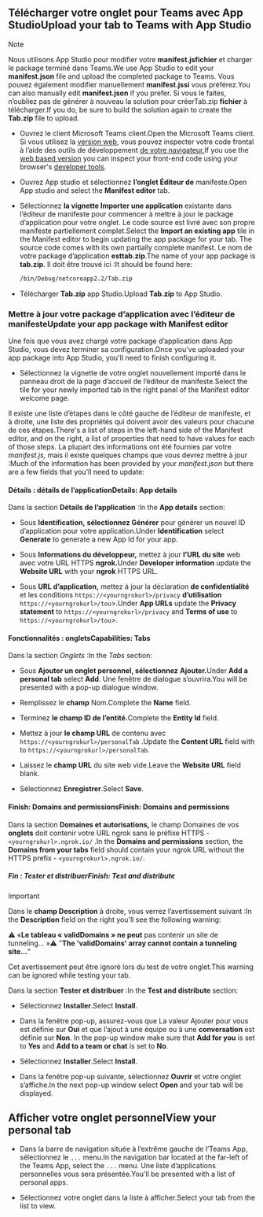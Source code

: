 ## <a name="upload-your-tab-to-teams-with-app-studio"></a><span data-ttu-id="19d94-101">Télécharger votre onglet pour Teams avec App Studio</span><span class="sxs-lookup"><span data-stu-id="19d94-101">Upload your tab to Teams with App Studio</span></span>

>[!NOTE]
> <span data-ttu-id="19d94-102">Nous utilisons App Studio pour modifier votre **manifest.jsfichier** et charger le package terminé dans Teams.</span><span class="sxs-lookup"><span data-stu-id="19d94-102">We use App Studio to edit your **manifest.json** file and upload the completed package to Teams.</span></span> <span data-ttu-id="19d94-103">Vous pouvez également modifier manuellement **manifest.jssi** vous préférez.</span><span class="sxs-lookup"><span data-stu-id="19d94-103">You can also manually edit **manifest.json** if you prefer.</span></span> <span data-ttu-id="19d94-104">Si vous le faites, n’oubliez pas de générer à nouveau la solution pour créerTab.zip **fichier** à télécharger.</span><span class="sxs-lookup"><span data-stu-id="19d94-104">If you do, be sure to build the solution again to create the **Tab.zip** file to upload.</span></span>

- <span data-ttu-id="19d94-105">Ouvrez le client Microsoft Teams client.</span><span class="sxs-lookup"><span data-stu-id="19d94-105">Open the Microsoft Teams client.</span></span> <span data-ttu-id="19d94-106">Si vous utilisez la [version web,](https://teams.microsoft.com) vous pouvez inspecter votre code frontal à l’aide des outils de développement [de votre navigateur.](~/tabs/how-to/developer-tools.md)</span><span class="sxs-lookup"><span data-stu-id="19d94-106">If you use the [web based version](https://teams.microsoft.com) you can inspect your front-end code using your browser's [developer tools](~/tabs/how-to/developer-tools.md).</span></span>

- <span data-ttu-id="19d94-107">Ouvrez App studio et sélectionnez **l’onglet Éditeur de** manifeste.</span><span class="sxs-lookup"><span data-stu-id="19d94-107">Open App studio and select the **Manifest editor** tab.</span></span>

- <span data-ttu-id="19d94-108">Sélectionnez **la vignette Importer une application** existante dans l’éditeur de manifeste pour commencer à mettre à jour le package d’application pour votre onglet. Le code source est livré avec son propre manifeste partiellement complet.</span><span class="sxs-lookup"><span data-stu-id="19d94-108">Select the **Import an existing app** tile in the Manifest editor to begin updating the app package for your tab. The source code comes with its own partially complete manifest.</span></span> <span data-ttu-id="19d94-109">Le nom de votre package d’application **esttab.zip**.</span><span class="sxs-lookup"><span data-stu-id="19d94-109">The name of your app package is **tab.zip**.</span></span> <span data-ttu-id="19d94-110">Il doit être trouvé ici :</span><span class="sxs-lookup"><span data-stu-id="19d94-110">It should be found here:</span></span>

    ```bash
    /bin/Debug/netcoreapp2.2/Tab.zip
    ```

- <span data-ttu-id="19d94-111">Télécharger **Tab.zip** app Studio.</span><span class="sxs-lookup"><span data-stu-id="19d94-111">Upload **Tab.zip** to App Studio.</span></span>

### <a name="update-your-app-package-with-manifest-editor"></a><span data-ttu-id="19d94-112">Mettre à jour votre package d’application avec l’éditeur de manifeste</span><span class="sxs-lookup"><span data-stu-id="19d94-112">Update your app package with Manifest editor</span></span>

<span data-ttu-id="19d94-113">Une fois que vous avez chargé votre package d’application dans App Studio, vous devez terminer sa configuration.</span><span class="sxs-lookup"><span data-stu-id="19d94-113">Once you've uploaded your app package into App Studio, you'll need to finish configuring it.</span></span>

- <span data-ttu-id="19d94-114">Sélectionnez la vignette de votre onglet nouvellement importé dans le panneau droit de la page d’accueil de l’éditeur de manifeste.</span><span class="sxs-lookup"><span data-stu-id="19d94-114">Select the tile for your newly imported tab in the right panel of the Manifest editor welcome page.</span></span>

<span data-ttu-id="19d94-115">Il existe une liste d’étapes dans le côté gauche de l’éditeur de manifeste, et à droite, une liste des propriétés qui doivent avoir des valeurs pour chacune de ces étapes.</span><span class="sxs-lookup"><span data-stu-id="19d94-115">There's a list of steps in the left-hand side of the Manifest editor, and on the right, a list of properties that need to have values for each of those steps.</span></span> <span data-ttu-id="19d94-116">La plupart des informations ont été fournies par votre *manifest.js,* mais il existe quelques champs que vous devrez mettre à jour :</span><span class="sxs-lookup"><span data-stu-id="19d94-116">Much of the information has been provided by your *manifest.json* but there are a few fields that you'll need to update:</span></span>

#### <a name="details-app-details"></a><span data-ttu-id="19d94-117">Détails : détails de l’application</span><span class="sxs-lookup"><span data-stu-id="19d94-117">Details: App details</span></span>

<span data-ttu-id="19d94-118">Dans la section **Détails de l’application** :</span><span class="sxs-lookup"><span data-stu-id="19d94-118">In the **App details** section:</span></span>

- <span data-ttu-id="19d94-119">Sous **Identification,** **sélectionnez Générer** pour générer un nouvel ID d’application pour votre application.</span><span class="sxs-lookup"><span data-stu-id="19d94-119">Under **Identification** select **Generate** to generate a new App Id for your app.</span></span>

- <span data-ttu-id="19d94-120">Sous **Informations du développeur,** mettez à jour **l’URL du site** web avec votre URL HTTPS **ngrok.**</span><span class="sxs-lookup"><span data-stu-id="19d94-120">Under **Developer information** update the **Website URL** with your **ngrok** HTTPS URL.</span></span>

- <span data-ttu-id="19d94-121">Sous **URL d’application,** mettez à jour la déclaration **de confidentialité** et les conditions `https://<yourngrokurl>/privacy` **d’utilisation** `https://<yourngrokurl>/tou`>.</span><span class="sxs-lookup"><span data-stu-id="19d94-121">Under **App URLs** update the **Privacy statement** to `https://<yourngrokurl>/privacy` and **Terms of use** to `https://<yourngrokurl>/tou`>.</span></span>

#### <a name="capabilities-tabs"></a><span data-ttu-id="19d94-122">Fonctionnalités : onglets</span><span class="sxs-lookup"><span data-stu-id="19d94-122">Capabilities: Tabs</span></span>

<span data-ttu-id="19d94-123">Dans la section *Onglets* :</span><span class="sxs-lookup"><span data-stu-id="19d94-123">In the *Tabs* section:</span></span>

- <span data-ttu-id="19d94-124">Sous **Ajouter un onglet personnel, sélectionnez** **Ajouter.**</span><span class="sxs-lookup"><span data-stu-id="19d94-124">Under **Add a personal tab** select **Add**.</span></span> <span data-ttu-id="19d94-125">Une fenêtre de dialogue s’ouvrira.</span><span class="sxs-lookup"><span data-stu-id="19d94-125">You will be presented with a pop-up dialogue window.</span></span>

- <span data-ttu-id="19d94-126">Remplissez le **champ** Nom.</span><span class="sxs-lookup"><span data-stu-id="19d94-126">Complete the **Name** field.</span></span>

- <span data-ttu-id="19d94-127">Terminez **le champ ID de l’entité.**</span><span class="sxs-lookup"><span data-stu-id="19d94-127">Complete the **Entity Id** field.</span></span>

- <span data-ttu-id="19d94-128">Mettez à jour **le champ URL** de contenu avec `https://<yourngrokurl>/personalTab` .</span><span class="sxs-lookup"><span data-stu-id="19d94-128">Update the **Content URL** field with to `https://<yourngrokurl>/personalTab`.</span></span>

- <span data-ttu-id="19d94-129">Laissez le **champ URL** du site web vide.</span><span class="sxs-lookup"><span data-stu-id="19d94-129">Leave the **Website URL** field blank.</span></span>

- <span data-ttu-id="19d94-130">Sélectionnez **Enregistrer**.</span><span class="sxs-lookup"><span data-stu-id="19d94-130">Select **Save**.</span></span>

#### <a name="finish-domains-and-permissions"></a><span data-ttu-id="19d94-131">Finish: Domains and permissions</span><span class="sxs-lookup"><span data-stu-id="19d94-131">Finish: Domains and permissions</span></span>

<span data-ttu-id="19d94-132">Dans la section **Domaines et autorisations,** le champ Domaines de vos **onglets** doit contenir votre URL ngrok sans le préfixe HTTPS - `<yourngrokurl>.ngrok.io/` .</span><span class="sxs-lookup"><span data-stu-id="19d94-132">In the **Domains and permissions** section, the **Domains from your tabs** field should contain your ngrok URL without the HTTPS prefix - `<yourngrokurl>.ngrok.io/`.</span></span>

##### <a name="finish-test-and-distribute"></a><span data-ttu-id="19d94-133">Fin : Tester et distribuer</span><span class="sxs-lookup"><span data-stu-id="19d94-133">Finish: Test and distribute</span></span>

>[!IMPORTANT]
><span data-ttu-id="19d94-134">Dans le **champ Description** à droite, vous verrez l’avertissement suivant :</span><span class="sxs-lookup"><span data-stu-id="19d94-134">In the **Description** field on the right you'll see the following warning:</span></span>
>
><span data-ttu-id="19d94-135">&#9888; «**Le tableau « validDomains » ne peut** pas contenir un site de tunneling... »</span><span class="sxs-lookup"><span data-stu-id="19d94-135">&#9888; "**The 'validDomains' array cannot contain a tunneling site...**"</span></span>
>
><span data-ttu-id="19d94-136">Cet avertissement peut être ignoré lors du test de votre onglet.</span><span class="sxs-lookup"><span data-stu-id="19d94-136">This warning can be ignored while testing your tab.</span></span>

<span data-ttu-id="19d94-137">Dans la section **Tester et distribuer** :</span><span class="sxs-lookup"><span data-stu-id="19d94-137">In the **Test and distribute** section:</span></span>

- <span data-ttu-id="19d94-138">Sélectionnez **Installer**.</span><span class="sxs-lookup"><span data-stu-id="19d94-138">Select **Install**.</span></span>

- <span data-ttu-id="19d94-139">Dans la fenêtre pop-up, assurez-vous que La valeur Ajouter pour vous est définie sur **Oui** et que l’ajout à une équipe ou à une **conversation** est définie sur **Non**. </span><span class="sxs-lookup"><span data-stu-id="19d94-139">In the pop-up window make sure that **Add for you** is set to **Yes** and **Add to a team or chat** is set to **No**.</span></span>

- <span data-ttu-id="19d94-140">Sélectionnez **Installer**.</span><span class="sxs-lookup"><span data-stu-id="19d94-140">Select **Install**.</span></span>

- <span data-ttu-id="19d94-141">Dans la fenêtre pop-up suivante, sélectionnez **Ouvrir** et votre onglet s’affiche.</span><span class="sxs-lookup"><span data-stu-id="19d94-141">In the next pop-up window select **Open** and your tab will be displayed.</span></span>

## <a name="view-your-personal-tab"></a><span data-ttu-id="19d94-142">Afficher votre onglet personnel</span><span class="sxs-lookup"><span data-stu-id="19d94-142">View your personal tab</span></span>

- <span data-ttu-id="19d94-143">Dans la barre de navigation située à l’extrême gauche de l’Teams App, sélectionnez le `...` menu.</span><span class="sxs-lookup"><span data-stu-id="19d94-143">In the navigation bar located at the far-left of the Teams App, select the `...` menu.</span></span> <span data-ttu-id="19d94-144">Une liste d’applications personnelles vous sera présentée.</span><span class="sxs-lookup"><span data-stu-id="19d94-144">You'll be presented with a list of personal apps.</span></span>

- <span data-ttu-id="19d94-145">Sélectionnez votre onglet dans la liste à afficher.</span><span class="sxs-lookup"><span data-stu-id="19d94-145">Select your tab from the list to view.</span></span>
